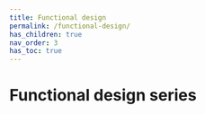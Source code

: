 ```yaml
---
title: Functional design
permalink: /functional-design/
has_children: true
nav_order: 3
has_toc: true
---
```


# Functional design series
